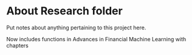 # About Research folder
Put notes about anything pertaining to this project here. 

Now includes functions in Advances in Financial Machine Learning with chapters